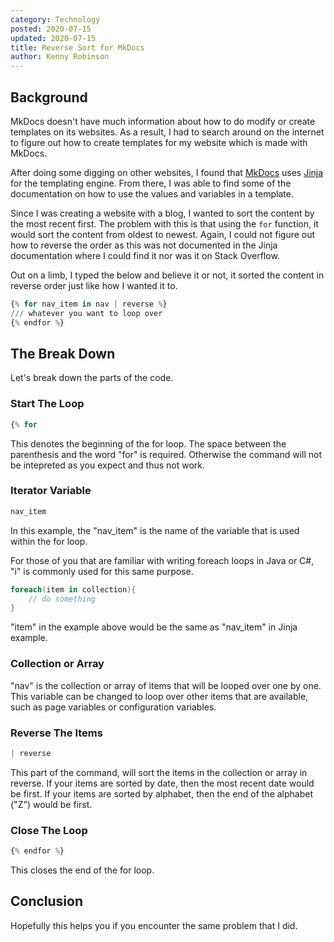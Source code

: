 ```yaml
---
category: Technology
posted: 2020-07-15
updated: 2020-07-15
title: Reverse Sort for MkDocs
author: Kenny Robinson
---
```


## Background

MkDocs doesn't have much information about how to do modify or create templates on its websites. As a
result, I had to search around on the internet to figure out how to create templates for my website
which is made with MkDocs.

After doing some digging on other websites, I found that
<a href="https://mkdocs.org" target="_blank">MkDocs</a> uses
<a href="https://jinja.palletsprojects.com" target="_blank">Jinja</a> for the templating engine.
From there, I was able to find some of the documentation on how to use the values and variables
in a template.

Since I was creating a website with a blog, I wanted to sort the content by the most recent first.
The problem with this is that using the ```for``` function, it would sort the content from oldest to
newest. Again, I could not figure out how to reverse the order as this was not documented in the Jinja
documentation where I could find it nor was it on Stack Overflow.

Out on a limb, I typed the below and believe it or not, it sorted the content in reverse order
just like how I wanted it to.

```python
{% for nav_item in nav | reverse %}
/// whatever you want to loop over
{% endfor %}
```

## The Break Down

Let's break down the parts of the code.

### Start The Loop

```python
{% for
```

This denotes the beginning of the for loop. The space between the parenthesis and the word "for" is
required. Otherwise the command will not be intepreted as you expect and thus not work.

### Iterator Variable

```python
nav_item
```

In this example, the "nav_item" is the name of the variable that is used within the for loop.

For those of you that are familiar with writing foreach loops in Java or C#, "i" is commonly used for this
same purpose.

```csharp
foreach(item in collection){
    // do something
}
```

"item" in the example above would be the same as "nav_item" in Jinja example.

### Collection or Array

"nav" is the collection or array of items that will be looped over one by one. This variable can be
changed to loop over other items that are available, such as page variables or configuration variables.

### Reverse The Items

```python
| reverse
```

This part of the command, will sort the items in the collection or array in reverse. If your items
are sorted by date, then the most recent date would be first. If your items are sorted by alphabet,
then the end of the alphabet ("Z") would be first.

### Close The Loop

```python
{% endfor %}
```

This closes the end of the for loop.


## Conclusion

Hopefully this helps you if you encounter the same problem that I did. 
